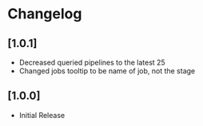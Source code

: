 # Changelog

## [1.0.1]
* Decreased queried pipelines to the latest 25
* Changed jobs tooltip to be name of job, not the stage

## [1.0.0]
* Initial Release
